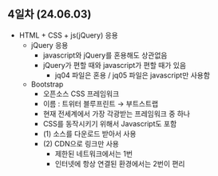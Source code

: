 ## 4일차 (24.06.03)
- HTML + CSS + js(jQuery) 응용
    - jQuery 응용
        - javascript와 jQuery를 혼용해도 상관없음
        - jQuery가 편할 때와 javascript가 편할 때가 있음
            - jq04 파일은 혼용 / jq05 파일은 javascript만 사용함 
    - Bootstrap
        - 오픈소스 CSS 프레임워크
        - 이름 : 트위터 블루프린트 &rarr; 부트스트랩
        - 현재 전세계에서 가장 각광받는 프레임워크 중 하나
        - CSS를 동작시키기 위해서 Javascript도 포함
        - (1) 소스를 다운로드 받아서 사용
        - (2) CDN으로 링크만 사용
            - 제한된 네트워크에서는 1번
            - 인터넷에 항상 연결된 환경에서는 2번이 편리